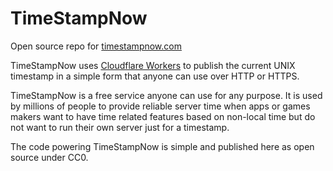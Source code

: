 # TimeStampNow
Open source repo for [timestampnow.com](http://timestampnow.com/)

TimeStampNow uses [Cloudflare Workers](https://workers.cloudflare.com/) to publish the current UNIX timestamp in a simple form that anyone can use over HTTP or HTTPS.

TimeStampNow is a free service anyone can use for any purpose. It is used by millions of people to provide reliable server time when apps or games makers want to have time related features based on non-local time but do not want to run their own server just for a timestamp.

The code powering TimeStampNow is simple and published here as open source under CC0.
